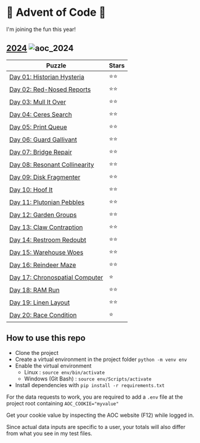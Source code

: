 # 🎄 Advent of Code 🎄

I'm joining the fun this year!


## [2024](https://github.com/aurechabnv/advent-of-code/tree/main/2024) ![aoc_2024](https://github.com/aurechabnv/advent-of-code/actions/workflows/aoc_2024.yml/badge.svg)

| Puzzle                                                                                                         | Stars |
|----------------------------------------------------------------------------------------------------------------|----|
| [Day 01: Historian Hysteria](https://github.com/aurechabnv/advent-of-code/blob/main/2024/day_01/day_01.py)      | ⭐⭐ | 
| [Day 02: Red-Nosed Reports](https://github.com/aurechabnv/advent-of-code/blob/main/2024/day_02/day_02.py)        | ⭐⭐ | 
| [Day 03: Mull It Over](https://github.com/aurechabnv/advent-of-code/blob/main/2024/day_03/day_03.py)             | ⭐⭐ | 
| [Day 04: Ceres Search](https://github.com/aurechabnv/advent-of-code/blob/main/2024/day_04/day_04.py)             | ⭐⭐ | 
| [Day 05: Print Queue](https://github.com/aurechabnv/advent-of-code/blob/main/2024/day_05/day_05.py)              | ⭐⭐ |
| [Day 06: Guard Gallivant](https://github.com/aurechabnv/advent-of-code/blob/main/2024/day_06/day_06.py)          | ⭐⭐ |
| [Day 07: Bridge Repair](https://github.com/aurechabnv/advent-of-code/blob/main/2024/day_07/day_07.py)            | ⭐⭐ |
| [Day 08: Resonant Collinearity](https://github.com/aurechabnv/advent-of-code/blob/main/2024/day_08/day_08.py)    | ⭐⭐ |
| [Day 09: Disk Fragmenter](https://github.com/aurechabnv/advent-of-code/blob/main/2024/day_09/day_09.py)          | ⭐⭐ |
| [Day 10: Hoof It](https://github.com/aurechabnv/advent-of-code/blob/main/2024/day_10/day_10.py)                | ⭐⭐ |
| [Day 11: Plutonian Pebbles](https://github.com/aurechabnv/advent-of-code/blob/main/2024/day_11/day_11.py)      | ⭐⭐ |
| [Day 12: Garden Groups](https://github.com/aurechabnv/advent-of-code/blob/main/2024/day_12/day_12.py)          | ⭐⭐ |
| [Day 13: Claw Contraption](https://github.com/aurechabnv/advent-of-code/blob/main/2024/day_13/day_13.py)       | ⭐⭐ |
| [Day 14: Restroom Redoubt](https://github.com/aurechabnv/advent-of-code/blob/main/2024/day_14/day_14.py)       | ⭐⭐ |
| [Day 15: Warehouse Woes](https://github.com/aurechabnv/advent-of-code/blob/main/2024/day_15/day_15.py)         | ⭐⭐ |
| [Day 16: Reindeer Maze](https://github.com/aurechabnv/advent-of-code/blob/main/2024/day_16/day_16.py)          | ⭐⭐ |
| [Day 17: Chronospatial Computer](https://github.com/aurechabnv/advent-of-code/blob/main/2024/day_17/day_17.py) | ⭐ |
| [Day 18: RAM Run](https://github.com/aurechabnv/advent-of-code/blob/main/2024/day_18/day_18.py)                | ⭐⭐ |
| [Day 19: Linen Layout](https://github.com/aurechabnv/advent-of-code/blob/main/2024/day_19/day_19.py)                | ⭐⭐ |
| [Day 20: Race Condition](https://github.com/aurechabnv/advent-of-code/blob/main/2024/day_20/day_20.py)                | ⭐ |


## How to use this repo

- Clone the project
- Create a virtual environment in the project folder `python -m venv env`
- Enable the virtual environment
  - Linux : `source env/bin/activate`
  - Windows (Git Bash) : `source env/Scripts/activate`
- Install dependencies with `pip install -r requirements.txt`

For the data requests to work, you are required to add a `.env` file at the project root containing `AOC_COOKIE="myvalue"`

Get your cookie value by inspecting the AOC website (F12) while logged in.

Since actual data inputs are specific to a user, your totals will also differ from what you see in my test files.
